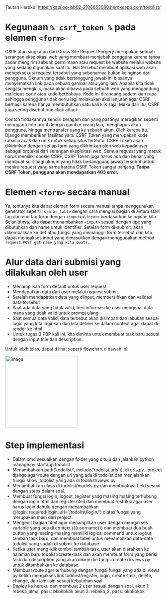 Tautan Heroku: https://katalog-lab02-2106653060.herokuapp.com/todolist/ 

# Kegunaan `% csrf_token %` pada elemen `<form>` 


CSRF atau singkatan dari Cross Site Request Forgery merupakan sebuah serangan eksploitasi web yang membuat menjebak pengguna karena tanpa sadar mengirim sebuah permintaan atau request ke website melalui website yang sedang digunakan saat itu. Hal tersebut membuat aplikasi web akan mengeksekusi request tersebut yang sebenarnya bukan keinginan dari pengguna.  Oknum yang tidak bertanggung jawab ini biasanya menyematkan link pada sebuah gambar atau yang lain. Apabila kita tidak sengaja mengklik, maka akan dibawa pada sebuah web yang mengandung malicious code atau kode berbahaya. Kode ini dirancang sedemikian rupa sehingga pengguna tidak perlu lagi melakukan aksi lanjutan agar CSRF berhasil karena hanya membutuhkan satu kali klik saja. Maka dari itu, CSRF juga sering disebut one click attack.



Contoh tindakannya sendiri beragam dan yang pastinya merugikan seperti mengganti foto profil dengan gambar orang lain, menghapus akun pengguna, hingga mentransfer uang ke sebuah akun. Oleh karena itu, Django memberikan fasilitas yaitu CSRF Token yang merupakan kode rahasia acak dan unik untuk setiap situs tertentu. CSRF Token akan dikirimkan dengan setiap form yang dikirimkan oleh web kepada user sebagai proteksi dari serangan eksploitasi web. Semua request yang masuk harus memiliki cookie CSRF, CSRF Token juga harus ada dan benar yang membuat sulit bagi oknum yang tidak bertanggung jawab tersebut untuk meniru request yang sama karena CSRF Token sangat panjang. **Tanpa CSRF Token, pengguna akan mendapatkan 403 error.**


# Elemen `<form>` secara manual


Ya, tentunya kita dapat elemen form secara manual tanpa menggunakan generator seperti `form.as_table` dengan cara mengisi bagian di antara start tag dan end tag form dengan `<input><\input>` berdasarkan keinginan kita. Selanjutnya, kita dapat menambahkan `<input>` sesuai dengan tipe yang dibutuhkan dan name untuk identifier. Setelah form di-submit, akan dikembalikan ke def atau fungsi yang memanggil form tersebut dan kita dapat mengakses input yang dimasukkan dengan menggunakan method `request.POST.get(name yang kita buat).`


# Alur data dari submisi yang dilakukan oleh user


- Menampilkan form default untuk user request
- Mendapatkan data dari user melalui request submit. 
- Setelah mendapatkan data yang diinput, membersihkan dan validasi data tersebut
- Saat ada data yang tidak valid, beri informasi ke user mengenai data mana yang tidak valid untuk prompt ulang
- Saat semua data valid, data tersebut akan disimpan dan lakukan sesuai logic yang kita inginkan dan kita deliver ke dalam context agar dapat di-render ke html
- Untuk tugas 3 PBP kali ini, kita diminta untuk membuat task baru sesuai dengan input title dan description.


Untuk lebih jelas, dapat dilihat seperti flowchart dibawah ini:


<img width="232" alt="image" src="https://user-images.githubusercontent.com/112610405/192869239-33b7a2dd-1de1-4a80-92a6-d602c6b9a1c4.png">


# Step implementasi
- Dalam cmd sesuaikan dengan folder yang dituju dan jalankan python manage.py startapp todolist
- Menambahkan path('todolist/', include('todolist.urls')), di urls.py. .project django agar route dengan url yang ada di todolist dan menjalankan fungsi show_todolist yang ada di todolist/views.py.
- Menambahkan class di todolist/models.py dan membuatnya field sesuai dengan steps dalam soal.
- Membuat fungsi login, logout, register yang masing masing terhubung dengan login.html dan register.html dan membuat restriksi agar user harus login dahulu dengan menambahkan @login_required(login_url='/todolist/login/') diatas fungsi yang merupakan main dari project.
- Mengedit bagian html agar menampilkan user dengan mengakses variable yang ada di context ({{username}}) dan membuat dua buah button yang masing-masing memiliki logical command untuk logout, tambah task baru, dan membuat tabel untuk menampilkan data-data todolist yang sudah di submit ke database.
- Ketika user meng-klik tombol tambah task, user akan diarahkan ke halaman baru todolist/create-task dan akan membuat form yang berisi task dan description yang akan dikirim ke fungsi create di views.py untuk ditambahkan ke database.
- Membuat route agar terhubung dengan fungsi fungsi yang ada di views py ketika mengakses link todolist/register, login, create-task, delete, change, dan lain-lain sesuai kebutuhan soal.
- Deploy ke heroku dan membuat 2 user sesuai dengan soal.
akun 1: rebeka_alma, pass: bkbkbkbk
akun 2: rebeka_2, pass: bkbkbkbk

